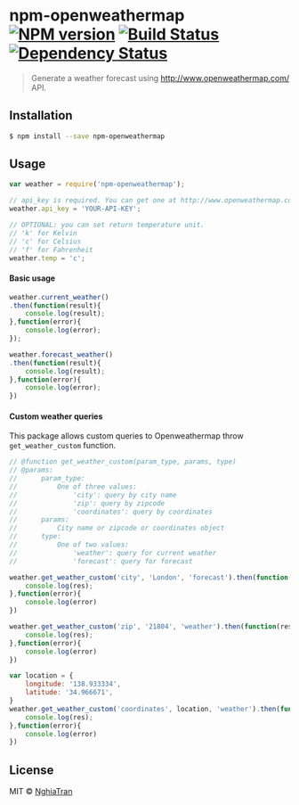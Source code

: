 # npm-openweathermap [![NPM version][npm-image]][npm-url] [![Build Status][travis-image]][travis-url] [![Dependency Status][daviddm-image]][daviddm-url] 
>  Generate a weather forecast using http://www.openweathermap.com/ API.

## Installation

```sh
$ npm install --save npm-openweathermap
```

## Usage

```js
var weather = require('npm-openweathermap');

// api_key is required. You can get one at http://www.openweathermap.com/
weather.api_key = 'YOUR-API-KEY';

// OPTIONAL: you can set return temperature unit.
// 'k' for Kelvin
// 'c' for Celsius
// 'f' for Fahrenheit
weather.temp = 'c';
```

#### Basic usage

```js
weather.current_weather()
.then(function(result){
	console.log(result);
},function(error){
	console.log(error);
});

weather.forecast_weather()
.then(function(result){
	console.log(result);
},function(error){
	console.log(error);
})
```

#### Custom weather queries

This package allows custom queries to Openweathermap throw `get_weather_custom` function.

```js
// @function get_weather_custom(param_type, params, type)
// @params:
//		param_type: 
//			One of three values:
//				'city': query by city name
//				'zip': query by zipcode
//				'coordinates': query by coordinates
//		params:
//			City name or zipcode or coordinates object
//		type:
//			One of two values:
//				'weather': query for current weather
//				'forecast': query for forecast

weather.get_weather_custom('city', 'London', 'forecast').then(function(res){
	console.log(res);
},function(error){
	console.log(error)
})

weather.get_weather_custom('zip', '21804', 'weather').then(function(res){
	console.log(res);
},function(error){
	console.log(error)
})

var location = {
	longitude: '138.933334',
	latitude: '34.966671',
}
weather.get_weather_custom('coordinates', location, 'weather').then(function(res){
	console.log(res);
},function(error){
	console.log(error)
})
```

## License

MIT © [NghiaTran]()
<!-- [![Coverage percentage][coveralls-image]][coveralls-url] -->

[npm-image]: https://badge.fury.io/js/npm-openweathermap.svg
[npm-url]: https://npmjs.org/package/npm-openweathermap
[travis-image]: https://travis-ci.org/nghiattran/npm-openweathermap.svg?branch=master
[travis-url]: https://travis-ci.org/nghiattran/npm-openweathermap
[daviddm-image]: https://david-dm.org/nghiattran/npm-openweathermap.svg?theme=shields.io
[daviddm-url]: https://david-dm.org/nghiattran/npm-openweathermap
[coveralls-image]: https://coveralls.io/repos/nghiattran/npm-openweathermap/badge.svg
[coveralls-url]: https://coveralls.io/r/nghiattran/npm-openweathermap
